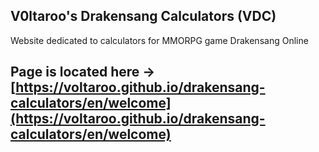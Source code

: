 

## V0ltaroo's Drakensang Calculators (VDC)
Website dedicated to calculators for MMORPG game Drakensang Online

## Page is located here -> [https://voltaroo.github.io/drakensang-calculators/en/welcome](https://voltaroo.github.io/drakensang-calculators/en/welcome)
